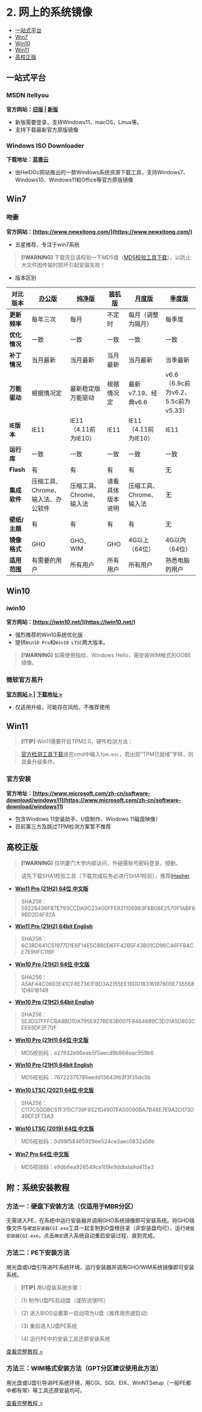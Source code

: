 # 2. 网上的系统镜像

- [一站式平台](#一站式平台)
- [Win7](#win7)
- [Win10](#win10)
- [Win11](#win11)
- [高校正版](#高校正版)


## 一站式平台
### **MSDN itellyou**    

**官方网站：[旧版](https://msdn.itellyou.cn/)   |  [新版](https://next.itellyou.cn/)**

- 新版需要登录，支持Windows11，macOS，Linux等。
- 支持下载最新官方原版镜像

### **Windows ISO Downloader**   

**下载地址：[蓝奏云](https://czh0575.lanzoui.com/ieVpgu847cb)**

- 由HeiDOc网站推出的一款Windows系统资源下载工具，支持Windows7、Windows10、Windows11和Office等官方原版镜像


## Win7

### 吻妻

**官方网站：[https://www.newxitong.com/](https://www.newxitong.com/)**

- 五星推荐，专注于win7系统

> **[!WARNING]**
> 下载完后请校验一下MD5值（[MD5校验工具下载](https://pan.baidu.com/s/1jGFWK3k)），以防止大文件因传输时损坏引起安装失败！

- 版本区别

|**对比版本**|[**办公版**](https://www.newxitong.com/list/bangong.html)|[**纯净版**](https://www.newxitong.com/#content)|[**装机版**](https://www.newxitong.com/list/zhuangji.html)|[**月度版**](https://www.newxitong.com/#content) | [**季度版**](https://www.newxitong.com/list/)
| ----- | ----- | ----- | ----- | ----- | ----- |
|**更新频率**|每年三次|每月|不定时|每月（调整为隔月）|每季度|
|**优化情况**|一致|一致|一致|一致|一致|
|**补丁情况**|当月最新|当月最新|当月最新|当月最新|当季最新|
|**万能驱动**|根据情况定|最新稳定版万能驱动|根据情况定|最新v7.19、经典v6.6|v6.6（6.9c前为v6.2，5.5c前为v5.33）|
|**IE版本**|IE11|IE11（4.11前为IE10）|IE11|IE11（4.11前为IE10）|IE11|
|**运行库**|一致|一致|一致|一致|一致|
|**Flash**|有|有|有|有|无|
|**集成软件**|压缩工具、Chrome、输入法、办公软件|压缩工具、Chrome、输入法|请看具体版本说明|压缩工具、Chrome、输入法|无|
|**壁纸/主题**|有|有|有|有|无|
|**镜像格式**|GHO|GHO、WIM|GHO|4G以上（64位）|4G以内（64位）|
|**适用范围**|有需要的用户|所有用户|所有用户|所有用户|熟悉电脑的用户|


## Win10

### iwin10

**官方网站：[https://iwin10.net/](https://iwin10.net/)**

- 强烈推荐的Win10系统优化版
- 提供`Win10 Pro`和`Win10 LTSC`两大版本。

> **[!WARNING]**
> 如需使用指纹、Windows Hello，需安装WIM格式的OOBE镜像。

### 微软官方易升

**[官方网站 >  ](https://www.microsoft.com/zh-cn/software-download/windows10/)  |   [下载地址 >](https://go.microsoft.com/fwlink/?LinkID=799445)**

- 仅适用升级，可能存在风险，不推荐使用

## Win11

> **[!TIP]**
> Win11需要开启TPM2.0，硬件检测方法：

> [官方检测工具下载](https://aka.ms/GetPCHealthCheckApp)或在cmd中输入`tpm.msc`，若出现“TPM已就绪”字样，则具备升级条件。

### 官方安装

**官方地址：[https://www.microsoft.com/zh-cn/software-download/windows11](https://www.microsoft.com/zh-cn/software-download/windows11)**

- 包含Windows 11安装助手、U盘制作、Windows 11磁盘映像）
- 目前第三方及跳过TPM检测方案暂不推荐


## 高校正版

> **[!WARNING]**
> 仅供厦门大学内部访问，外链需账号密码登录，侵删。

> 请先下载SHA1校验工具（下载完成后务必进行SHA1校验），推荐[iHasher](https://czh0575.lanzoui.com/itwy8u7vzzi)

- [**Win11 Pro (21H2) 64位 中文版**](http://microsoft.xmu.edu.cn/assets/SW_DVD9_WIN_Pro_11_21H2.4_64BIT_ChnSimp_Pro_ENT_EDU_N_MLF_X23-05384.ISO)

> SHA256：59228436F87E793CCDA9C23400FFE821106983F6B0BE2570F1ABF69BD2D4F92A

- [**Win11 Pro (21H2) 64bit English**](http://microsoft.xmu.edu.cn/assets/SW_DVD9_WIN_Pro_11_21H2.4_64BIT_English_Pro_ENT_EDU_N_MLF_X23-05359.ISO)

> SHA256：6C38D841C51977D1E6F14E5C8B0D6FF42B5F43B01CD96C46FFB4CE7E99FC11BF

- [**Win10 Pro (21H2) 64位 中文版**](http://microsoft.xmu.edu.cn/assets/SW_DVD9_Win_Pro_10_21H2.3_64BIT_ChnSimp_Pro_Ent_EDU_N_MLF_X23-04742.ISO)

> SHA256：A5AF44C0693E41CF8E7361FBD3A2155EE19DD18316197B05E7355681D901B149

- [**Win10 Pro (21H2) 64bit English**](http://microsoft.xmu.edu.cn/assets/SW_DVD9_Win_Pro_10_21H2.3_64BIT_English_Pro_Ent_EDU_N_MLF_X23-04688.ISO)

> SHA256：5E3D37FFFCBA8BD10A795E927BE63B007F8464689C3D31A5D803CEE93DF2F70F

- [**Win10 Pro (21H1) 64位 中文版**](https://microsoft.xmu.edu.cn/assets/SW_DVD9_Win_Pro_10_21H1.1_64BIT_ChnSimp_Pro_Ent_EDU_N_MLF_X22-60073.ISO)

> MD5校验码：e27932e96eab5f5aecd9b968eac959b6

- [**Win10 Pro (21H1) 64bit English**](https://microsoft.xmu.edu.cn/assets/SW_DVD9_Win_Pro_10_21H1.1_64BIT_English_Pro_Ent_EDU_N_MLF_X22-60019.ISO)

> MD5校验码：76722375785eedd13643f63f3f35dc5b

- [**Win10 LTSC (2021)  64位  中文版**](http://microsoft.xmu.edu.cn/assets/SW_DVD9_WIN_ENT_LTSC_2021_64BIT_ChnSimp_MLF_X22-84402.ISO)

> SHA256：C117C5DDBC51F315C739F9321D4907FA50090BA7B48E7E9A2D173D49EF2F73A3

- [**Win10 LTSC (2019)  64位  中文版**](https://microsoft.xmu.edu.cn/assets/SW_DVD5_WIN_ENT_LTSC_2019_64BIT_ChnSimp_-2_MLF_X22-05049.ISO)

> MD5校验码：0d98f58465929ee524ce3aec0832a58b

- [**Win7 Pro 64位 中文版**](https://microsoft.xmu.edu.cn/assets/SW_DVD5_Win_Pro_7w_SP1_64BIT_ChnSimp_-2_MLF_X17-59526.ISO)

> MD5校验码：e9db6ea926549ce109e9ddbda9d415a3



## 附：系统安装教程

### 方法一：硬盘下安装方法（仅适用于MBR分区）

无需进入PE，在系统中运行安装器并调用GHO系统镜像即可安装系统。将GHO镜像文件与`硬盘安装器CGI.exe`工具一起复制到D盘根目录（非安装盘均可），运行`硬盘安装器CGI.exe`，点击`确定`进入系统自动重启安装过程，直到完成。

### 方法二：PE下安装方法

用光盘或U盘引导进PE系统环境，运行安装器并调用GHO/WIM系统镜像即可安装系统。

> **[!TIP]**
> 用U盘装系统步骤：

> (1) 制作U盘PE启动盘（谨防流氓PE）

> (2) 进入BIOS设置第一启动项为U盘（推荐用热键启动）

> (3) 重启进入U盘PE系统

> (4) 运行PE中的安装工具还原安装系统

[查看完整教程 >](https://mp.weixin.qq.com/s/sMOOwY6KeHP_dskA78Av0A)

### 方法三：WIM格式安装方法（GPT分区建议使用此方法）

用光盘或U盘引导进PE系统环境，用CGI、SGI、EIX、WinNTSetup（一般PE都中都有带）等工具还原安装均可。

[查看完整教程 >](https://mp.weixin.qq.com/s/gBYHC_7jDfklgZyo_0MfIw)
